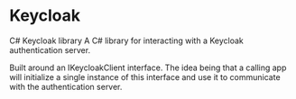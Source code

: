 # Keycloak
C# Keycloak library
A C# library for interacting with a Keycloak authentication server.

Built around an IKeycloakClient interface.  The idea being that a calling app will initialize a single instance of this interface and use it to communicate with the authentication server.

